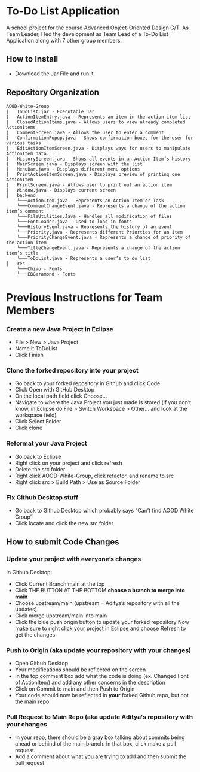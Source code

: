 # To-Do List Application
A school project for the course Advanced Object-Oriented Design G/T. As Team Leader, I led the development as Team Lead of a To-Do List Application along with 7 other group members. 

## How to Install
- Download the Jar File and run it

## Repository Organization
```
AOOD-White-Group
|   ToDoList.jar - Executable Jar
|   ActionItemEntry.java - Represents an item in the action item list
|   ClosedActionItems.java - Allows users to view already completed ActionItems
|   CommentScreen.java - Allows the user to enter a comment
|   ConfirmationPopup.java - Shows confirmation boxes for the user for various tasks
|   EditActionItemScreen.java - Displays ways for users to manipulate ActionItem data.
|   HistoryScreen.java - Shows all events in an Action Item’s history
|   MainScreen.java - Displays screen with the list
|   MenuBar.java - Displays different menu options
|   PrintActionItemScreen.java - Displays preview of printing one ActionItem
|   PrintScreen.java - Allows user to print out an action item
|   Window.java - Displays current screen
│   backend
    └───ActionItem.java - Represents an Action Item or Task
    └───CommentChangeEvent.java - Represents a change of the action item’s comment
    └───FileUtilities.Java - Handles all modification of files
    └───FontLoader.java - Used to load in fonts
    └───HistoryEvent.java - Represents the history of an event
    └───Priority.java - Represents different Priorties for an item
    └───PriorityChangeEvent.java - Represents a change of priority of the action item
    └───TitleChangeEvent.java - Represents a change of the action item’s title
    └───ToDoList.java - Represents a user’s to do list
│   res
    └───Chivo - Fonts
    └───EBGaramond - Fonts
```
# Previous Instructions for Team Members
### Create a new Java Project in Eclipse
- File > New > Java Project
- Name it ToDoList
- Click Finish
### Clone the forked repository into your project
- Go back to your forked repository in Github and click Code
- Click Open with GitHub Desktop
- On the local path field click Choose…
- Navigate to where the Java Project you just made is stored (if you don’t know, in Eclipse do File > Switch Workspace > Other… and look at the workspace field)
- Click Select Folder
- Click clone
### Reformat your Java Project
- Go back to Eclipse
- Right click on your project and click refresh
- Delete the src folder
- Right click AOOD-White-Group, click refactor, and rename to src
- Right click src > Build Path > Use as Source Folder
### Fix Github Desktop stuff
- Go back to Github Desktop which probably says “Can’t find AOOD White Group”
- Click locate and click the new src folder


## How to submit Code Changes

### Update your project with everyone’s changes
In Github Desktop:
- Click Current Branch main at the top
- Click THE BUTTON AT THE BOTTOM **choose a branch to merge into main**
- Choose upstream/main (upstream = Aditya’s repository with all the updates)
- Click merge upstream/main into main
- Click the blue push origin button to update your forked repository
Now make sure to right click your project in Eclipse and choose Refresh to get the changes

### Push to Origin (aka update your repository with your changes)
- Open Github Desktop
- Your modifications should be reflected on the screen
- In the top comment box add what the code is doing (ex. Changed Font of ActionItem) and add any other concerns in the description
- Click on Commit to main and then Push to Origin
- Your code should now be reflected in **your** forked Github repo, but not the main repo

### Pull Request to Main Repo (aka update Aditya's repository with your changes
- In your repo, there should be a gray box talking about commits being ahead or behind of the main branch. In that box, click make a pull request. 
- Add a comment about what you are trying to add and then submit the pull request

